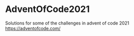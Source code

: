 # AdventOfCode2021

Solutions for some of the challenges in advent of code 2021
https://adventofcode.com/
